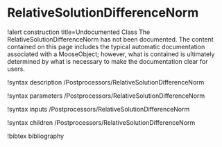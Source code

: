 <!-- MOOSE Documentation Stub: Remove this when content is added. -->

# RelativeSolutionDifferenceNorm

!alert construction title=Undocumented Class
The RelativeSolutionDifferenceNorm has not been documented. The content contained on this page includes the
typical automatic documentation associated with a MooseObject; however, what is contained is
ultimately determined by what is necessary to make the documentation clear for users.

!syntax description /Postprocessors/RelativeSolutionDifferenceNorm

!syntax parameters /Postprocessors/RelativeSolutionDifferenceNorm

!syntax inputs /Postprocessors/RelativeSolutionDifferenceNorm

!syntax children /Postprocessors/RelativeSolutionDifferenceNorm

!bibtex bibliography
